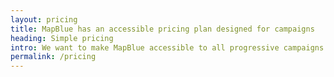 ```yaml
---
layout: pricing
title: MapBlue has an accessible pricing plan designed for campaigns
heading: Simple pricing
intro: We want to make MapBlue accessible to all progressive campaigns. That starts with flexible and affordable pricing. Low monthly subscription. No setup fees. Cancel whenever you want.
permalink: /pricing
---
```

